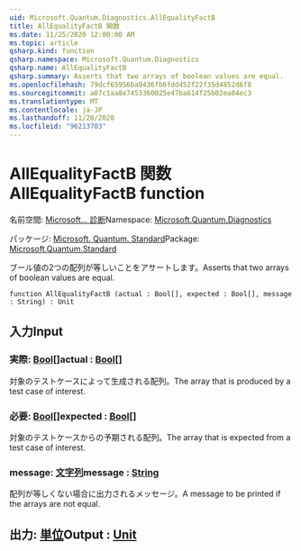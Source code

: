 ```yaml
---
uid: Microsoft.Quantum.Diagnostics.AllEqualityFactB
title: AllEqualityFactB 関数
ms.date: 11/25/2020 12:00:00 AM
ms.topic: article
qsharp.kind: function
qsharp.namespace: Microsoft.Quantum.Diagnostics
qsharp.name: AllEqualityFactB
qsharp.summary: Asserts that two arrays of boolean values are equal.
ms.openlocfilehash: 79dcf65956ba9436fb6fdd452f22f35d4852d6f8
ms.sourcegitcommit: a87c1aa8e7453360025e47ba614f25b02ea84ec3
ms.translationtype: MT
ms.contentlocale: ja-JP
ms.lasthandoff: 11/26/2020
ms.locfileid: "96213703"
---
```

# <a name="allequalityfactb-function"></a><span data-ttu-id="56df2-102">AllEqualityFactB 関数</span><span class="sxs-lookup"><span data-stu-id="56df2-102">AllEqualityFactB function</span></span>

<span data-ttu-id="56df2-103">名前空間: [Microsoft... 診断](xref:Microsoft.Quantum.Diagnostics)</span><span class="sxs-lookup"><span data-stu-id="56df2-103">Namespace: [Microsoft.Quantum.Diagnostics](xref:Microsoft.Quantum.Diagnostics)</span></span>

<span data-ttu-id="56df2-104">パッケージ: [Microsoft. Quantum. Standard](https://nuget.org/packages/Microsoft.Quantum.Standard)</span><span class="sxs-lookup"><span data-stu-id="56df2-104">Package: [Microsoft.Quantum.Standard](https://nuget.org/packages/Microsoft.Quantum.Standard)</span></span>


<span data-ttu-id="56df2-105">ブール値の2つの配列が等しいことをアサートします。</span><span class="sxs-lookup"><span data-stu-id="56df2-105">Asserts that two arrays of boolean values are equal.</span></span>

```qsharp
function AllEqualityFactB (actual : Bool[], expected : Bool[], message : String) : Unit
```


## <a name="input"></a><span data-ttu-id="56df2-106">入力</span><span class="sxs-lookup"><span data-stu-id="56df2-106">Input</span></span>

### <a name="actual--bool"></a><span data-ttu-id="56df2-107">実際: [Bool](xref:microsoft.quantum.lang-ref.bool)[]</span><span class="sxs-lookup"><span data-stu-id="56df2-107">actual : [Bool](xref:microsoft.quantum.lang-ref.bool)[]</span></span>

<span data-ttu-id="56df2-108">対象のテストケースによって生成される配列。</span><span class="sxs-lookup"><span data-stu-id="56df2-108">The array that is produced by a test case of interest.</span></span>


### <a name="expected--bool"></a><span data-ttu-id="56df2-109">必要: [Bool](xref:microsoft.quantum.lang-ref.bool)[]</span><span class="sxs-lookup"><span data-stu-id="56df2-109">expected : [Bool](xref:microsoft.quantum.lang-ref.bool)[]</span></span>

<span data-ttu-id="56df2-110">対象のテストケースからの予期される配列。</span><span class="sxs-lookup"><span data-stu-id="56df2-110">The array that is expected from a test case of interest.</span></span>


### <a name="message--string"></a><span data-ttu-id="56df2-111">message: [文字列](xref:microsoft.quantum.lang-ref.string)</span><span class="sxs-lookup"><span data-stu-id="56df2-111">message : [String](xref:microsoft.quantum.lang-ref.string)</span></span>

<span data-ttu-id="56df2-112">配列が等しくない場合に出力されるメッセージ。</span><span class="sxs-lookup"><span data-stu-id="56df2-112">A message to be printed if the arrays are not equal.</span></span>



## <a name="output--unit"></a><span data-ttu-id="56df2-113">出力: [単位](xref:microsoft.quantum.lang-ref.unit)</span><span class="sxs-lookup"><span data-stu-id="56df2-113">Output : [Unit](xref:microsoft.quantum.lang-ref.unit)</span></span>


